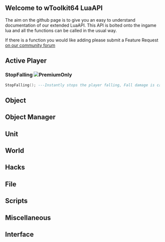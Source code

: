 ## Welcome to wToolkit64 LuaAPI
The aim on the github page is to give you an easy to understand documentation of our extended LuaAPI. This API is bolted onto the ingame lua and all the functions can be called in the usual way.

If there is a function you would like adding please submit a Feature Request [on our community forum](https://gamehacking.tools/community/forum/9-requests/)


## Active Player
### StopFalling ![PremiumOnly](https://gamehacking.tools/api/premiumbadge.jpg)
```lua
StopFalling(); ---Instantly stops the player falling, Fall damage is calculates as if you landed on a hard surface.
```

## Object 

## Object Manager

## Unit 

## World 

## Hacks 

## File 

## Scripts 

## Miscellaneous 

## Interface
